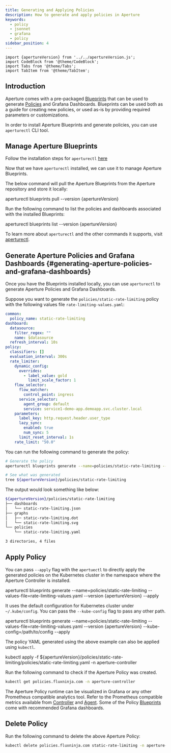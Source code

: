 ```yaml
---
title: Generating and Applying Policies
description: How to generate and apply policies in Aperture
keywords:
  - policy
  - jsonnet
  - grafana
  - policy
sidebar_position: 4
---
```


```mdx-code-block
import {apertureVersion} from '../../apertureVersion.js';
import CodeBlock from '@theme/CodeBlock';
import Tabs from '@theme/Tabs';
import TabItem from '@theme/TabItem';
```

## Introduction

Aperture comes with a pre-packaged [Blueprints][blueprints] that can be used to
generate [Policies][policies] and Grafana Dashboards. Blueprints can be used
both as a guide for creating new policies, or used as-is by providing required
parameters or customizations.

In order to install Aperture Blueprints and generate policies, you can use
`aperturectl` CLI tool.

## Manage Aperture Blueprints

Follow the installation steps for `aperturectl`
[here](/get-started/aperture-cli/aperture-cli.md#installation)

Now that we have `aperturectl` installed, we can use it to manage Aperture
Blueprints.

The below command will pull the Aperture Blueprints from the Aperture repository
and store it locally:

<CodeBlock language="bash">
aperturectl blueprints pull --version {apertureVersion}
</CodeBlock>

Run the following command to list the policies and dashboards associated with
the installed Blueprints:

<CodeBlock language="bash">
aperturectl blueprints list --version {apertureVersion}
</CodeBlock>

To learn more about `aperturectl` and the other commands it supports, visit
[aperturectl](/reference/aperture-cli/aperturectl.md).

## Generate Aperture Policies and Grafana Dashboards {#generating-aperture-policies-and-grafana-dashboards}

Once you have the Blueprints installed locally, you can use `aperturectl` to
generate Aperture Policies and Grafana Dashboards.

Suppose you want to generate the `policies/static-rate-limiting` policy with the
following values file `rate-limiting-values.yaml`:

```yaml
common:
  policy_name: static-rate-limiting
dashboard:
  datasource:
    filter_regex: ""
    name: $datasource
  refresh_interval: 10s
policy:
  classifiers: []
  evaluation_interval: 300s
  rate_limiter:
    dynamic_config:
      overrides:
        - label_value: gold
          limit_scale_factor: 1
    flow_selector:
      flow_matcher:
        control_point: ingress
      service_selector:
        agent_group: default
        service: service1-demo-app.demoapp.svc.cluster.local
    parameters:
      label_key: http.request.header.user_type
      lazy_sync:
        enabled: true
        num_sync: 5
      limit_reset_interval: 1s
    rate_limit: "50.0"
```

You can run the following command to generate the policy:

```bash
# Generate the policy
aperturectl blueprints generate --name=policies/static-rate-limiting --values-file=rate-limiting-values.yaml

# See what was generated
tree ${apertureVersion}/policies/static-rate-limiting
```

The output would look something like below:

```bash
${apertureVersion}/policies/static-rate-limiting
├── dashboards
│   └── static-rate-limiting.json
├── graphs
│   ├── static-rate-limiting.dot
│   └── static-rate-limiting.svg
└── policies
    └── static-rate-limiting.yaml

3 directories, 4 files
```

## Apply Policy

<Tabs>
<TabItem value="aperturectl" label="aperturectl">

You can pass `--apply` flag with the `apertuectl` to directly apply the
generated policies on the Kubernetes cluster in the namespace where the Aperture
Controller is installed.

<CodeBlock language="bash">
aperturectl blueprints generate --name=policies/static-rate-limiting --values-file=rate-limiting-values.yaml --version {apertureVersion} --apply
</CodeBlock>

It uses the default configuration for Kubernetes cluster under `~/.kube/config`.
You can pass the `--kube-config` flag to pass any other path.

<CodeBlock language="bash">
aperturectl blueprints generate --name=policies/static-rate-limiting --values-file=rate-limiting-values.yaml --version {apertureVersion} --kube-config=/path/to/config --apply
</CodeBlock>

</TabItem>
<TabItem value="kubectl" label="kubectl">

The policy YAML generated using the above example can also be applied using
`kubectl`.

<CodeBlock language="bash">
kubectl apply -f ${apertureVersion}/policies/static-rate-limiting/policies/static-rate-limiting.yaml -n aperture-controller
</CodeBlock>

</TabItem>
</Tabs>

Run the following command to check if the Aperture Policy was created.

```bash
kubectl get policies.fluxninja.com -n aperture-controller
```

The Aperture Policy runtime can be visualized in Grafana or any other Prometheus
compatible analytics tool. Refer to the Prometheus compatible metrics available
from [Controller][controller-metrics] and [Agent][agent-metrics]. Some of the
Policy [Blueprints][blueprints] come with recommended Grafana dashboards.

## Delete Policy

Run the following command to delete the above Aperture Policy:

```bash
kubectl delete policies.fluxninja.com static-rate-limiting -n aperture-controller
```

[controller-metrics]: /reference/observability/prometheus-metrics/controller.md
[agent-metrics]: /reference/observability/prometheus-metrics/agent.md
[blueprints]: /reference/policies/bundled-blueprints/bundled-blueprints.md
[policies]: /concepts/policy/policy.md
[service]: /concepts/integrations/flow-control/service.md
